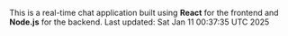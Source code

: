 This is a real-time chat application built using **React** for the frontend and **Node.js** for the backend.
Last updated: Sat Jan 11 00:37:35 UTC 2025
